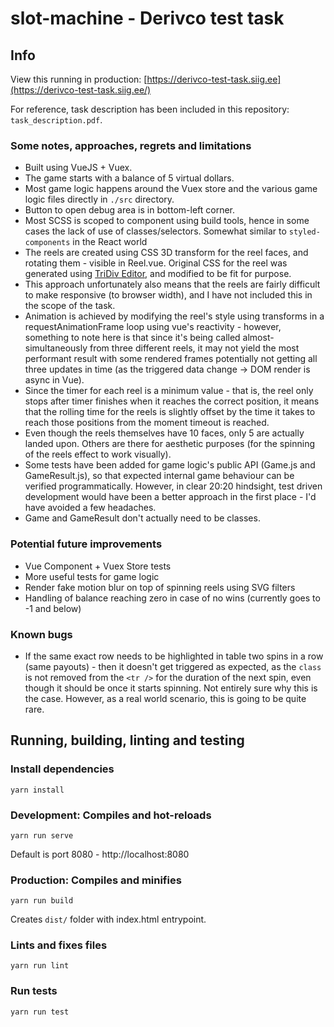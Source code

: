 # slot-machine - Derivco test task

## Info
View this running in production: 
[https://derivco-test-task.siig.ee](https://derivco-test-task.siig.ee/)

For reference, task description has been included in this repository: 
`task_description.pdf`.

### Some notes, approaches, regrets and limitations

* Built using VueJS + Vuex.
* The game starts with a balance of 5 virtual dollars.
* Most game logic happens around the Vuex store and the various game 
logic files directly in `./src` directory.
* Button to open debug area is in bottom-left corner.
* Most SCSS is scoped to component using build tools, hence in some
cases the lack of use of classes/selectors. Somewhat similar to 
`styled-components` in the React world
* The reels are created using CSS 3D transform for the reel faces, 
and rotating them - visible in Reel.vue. Original CSS for the 
reel was generated using [TriDiv Editor](http://tridiv.com/app),
and modified to be fit for purpose.
* This approach unfortunately also means that the reels are fairly
difficult to make responsive (to browser width), and I have not 
included this in the scope of the task.
* Animation is achieved by modifying the reel's style using transforms
in a requestAnimationFrame loop using vue's reactivity - however, 
something to note here is that since it's being called 
almost-simultaneously from three different reels, it may not yield
the most performant result with some rendered frames potentially not
getting all three updates in time (as the triggered data change
-> DOM render is async in Vue).
* Since the timer for each reel is a minimum value - that is, the reel
only stops after timer finishes when it reaches the correct position, it
means that the rolling time for the reels is slightly offset by the time
it takes to reach those positions from the moment timeout is reached.
* Even though the reels themselves have 10 faces, only 5 are
actually landed upon. Others are there for aesthetic purposes (for the
spinning of the reels effect to work visually).
* Some tests have been added for game logic's public API (Game.js and 
GameResult.js), so that expected internal game behaviour can be verified
programmatically. However, in clear 20:20 hindsight, test driven
development would have been a better approach in the first place - I'd 
have avoided a few headaches.
* Game and GameResult don't actually need to be classes.

### Potential future improvements
* Vue Component + Vuex Store tests
* More useful tests for game logic
* Render fake motion blur on top of spinning reels using SVG filters
* Handling of balance reaching zero in case of no wins (currently goes
to -1 and below)

### Known bugs
* If the same exact row needs to be highlighted in table two spins in a
row (same payouts) - then it doesn't get triggered as expected, as the 
`class` is not removed from the `<tr />` for the duration of the next
spin, even though it should be once it starts spinning. Not entirely sure
why this is the case. However, as a real world scenario, this is going to
be quite rare.

## Running, building, linting and testing

### Install dependencies
```
yarn install
```

### Development: Compiles and hot-reloads
```
yarn run serve
```
Default is port 8080 - http://localhost:8080

### Production: Compiles and minifies
```
yarn run build
```
Creates `dist/` folder with index.html entrypoint.

### Lints and fixes files
```
yarn run lint
```

### Run tests
```
yarn run test
```

